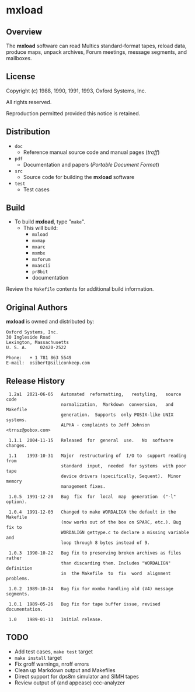 # mxload

## Overview

The **mxload** software can read Multics standard-format tapes,
reload data, produce maps, unpack archives, Forum meetings,
message segments, and mailboxes.

## License

Copyright (c) 1988, 1990, 1991, 1993, Oxford Systems, Inc.

All rights reserved.

Reproduction permitted provided this notice is retained.

## Distribution

* `doc`
  * Reference manual source code and manual pages (*troff*)
* `pdf`
  * Documentation and papers (*Portable Document Format*)
* `src`
  * Source code for building the **mxload** software
* `test`
  * Test cases

## Build

* To build **mxload**, type "`make`".
  * This will build:
    * `mxload`
    * `mxmap`
    * `mxarc`
    * `mxmbx`
    * `mxforum`
    * `mxascii`
    * `pr8bit`
    * documentation

Review the `Makefile` contents for additional build information.

## Original Authors

**mxload** is owned and distributed by:

```text
Oxford Systems, Inc.
30 Ingleside Road
Lexington, Massachusetts
U. S. A.     02420-2522

Phone:   + 1 781 863 5549
E-mail:  osibert@siliconkeep.com
```

## Release History

```text
 1.2a1  2021-06-05   Automated  reformatting,   restyling,   source   code
                     normalization,  Markdown  conversion,   and  Makefile
                     generation.  Supports  only POSIX-like UNIX  systems.
                     ALPHA - complaints to Jeff Johnson  <trnsz@pobox.com>

 1.1.1  2004-11-15   Released  for  general  use.   No  software  changes.

 1.1    1993-10-31   Major  restructuring of  I/O to  support reading from
                     standard  input,  needed  for systems  with poor tape
                     device drivers (specifically, Sequent).  Minor memory
                     management fixes.

 1.0.5  1991-12-20   Bug  fix  for  local  map  generation  ("-l" option).

 1.0.4  1991-12-03   Changed to make WORDALIGN the default in the Makefile
                     (now works out of the box on SPARC, etc.). Bug fix to
                     WORDALIGN gettype.c to declare a missing variable and
                     loop through 8 bytes instead of 9.

 1.0.3  1990-10-22   Bug fix to preserving broken archives as files rather
                     than discarding them. Includes "WORDALIGN" definition
                     in  the Makefile  to  fix  word  alignment  problems.

 1.0.2  1989-10-24   Bug fix for mxmbx handling old (V4) message segments.

 1.0.1  1989-05-26   Bug fix for tape buffer issue, revised documentation.

 1.0    1989-01-13   Initial release.
```

## TODO

* Add test cases, `make test` target
* `make install` target
* Fix groff warnings, nroff errors
* Clean up Markdown output and Makefiles
* Direct support for dps8m simulator and SIMH tapes
* Review output of (and appease) ccc-analyzer
